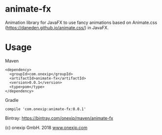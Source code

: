 # animate-fx

Animation library for JavaFX to use fancy animations based on Animate.css (https://daneden.github.io/animate.css/) in JavaFX.

# Usage

Maven
```
<dependency>
  <groupId>com.onexip</groupId>
  <artifactId>animate-fx</artifactId>
  <version>0.0.1</version>
  <type>pom</type>
</dependency>
```

Gradle
```
compile 'com.onexip:animate-fx:0.0.1'
```

Bintray: https://bintray.com/onexip/maven/animate-fx

(c) onexip GmbH. 2018 www.onexip.com
